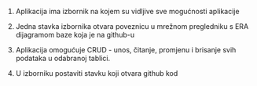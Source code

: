 1. Aplikacija ima izbornik na kojem su vidljive sve mogućnosti aplikacije

2. Jedna stavka izbornika otvara poveznicu u mrežnom pregledniku s ERA dijagramom baze koja je na github-u

3. Aplikacija omogućuje CRUD - unos, čitanje, promjenu i brisanje svih podataka u odabranoj tablici.

4. U izborniku postaviti stavku koji otvara github kod
